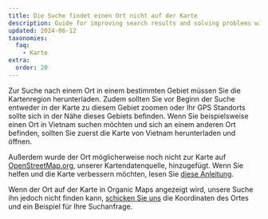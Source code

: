 ```yaml
---
title: Die Suche findet einen Ort nicht auf der Karte
description: Guide for improving search results and solving problems with finding objects on the map
updated: 2024-06-12
taxonomies:
  faq:
    - Karte
extra:
  order: 20
---
```


Zur Suche nach einem Ort in einem bestimmten Gebiet müssen Sie die Kartenregion herunterladen. Zudem sollten Sie vor Beginn der Suche entweder in der Karte zu diesem Gebiet zoomen oder Ihr GPS Standorts sollte sich in der Nähe dieses Gebiets befinden. Wenn Sie beispielsweise einen Ort in Vietnam suchen möchten und sich an einem anderen Ort befinden, sollten Sie zuerst die Karte von Vietnam herunterladen und öffnen.

Außerdem wurde der Ort möglicherweise noch nicht zur Karte auf [OpenStreetMap.org](https://www.openstreetmap.org/), unserer Kartendatenquelle, hinzugefügt. Wenn Sie helfen und die Karte verbessern möchten, lesen Sie [diese Anleitung](https://wiki.openstreetmap.org/wiki/Contribute_map_data).

Wenn der Ort auf der Karte in Organic Maps angezeigt wird, unsere Suche ihn jedoch nicht finden kann, [schicken Sie uns](mailto:support@organicmaps.app) die Koordinaten des Ortes und ein Beispiel für Ihre Suchanfrage.
